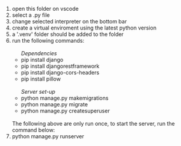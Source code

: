 <ol>
  <li>open this folder on vscode</li>
  <li>select a .py file</li>
  <li>change selected interpreter on the bottom bar</li>
  <li>create a virtual enviroment using the latest python version</li>
  <li>a '.venv' folder should be added to the folder</li>
  <li>
    run the following commands:
    <ul>
      <br>
      <i>Dependencies</i>
      <li>pip install django</li>
      <li>pip install djangorestframework</li>
      <li>pip install django-cors-headers</li>
      <li>pip install pillow</li>
      <br />
      <i>Server set-up</i>
      <li>python manage.py makemigrations</li>
      <li>python manage.py migrate</li>
      <li>python manage.py createsuperuser</li>
      <br />
    </ul>
  </li>
  The following above are only run once, to start the server, run the command
  below:
  <li>python manage.py runserver</li>
</ol>

